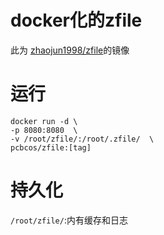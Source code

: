 # docker化的zfile  
此为 [zhaojun1998/zfile](https://github.com/zhaojun1998/zfile)的镜像  
# 运行  
``` 
docker run -d \
-p 8080:8080  \
-v /root/zfile/:/root/.zfile/  \
pcbcos/zfile:[tag]
```
# 持久化  
`/root/zfile/`:内有缓存和日志